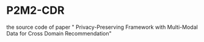 # P2M2-CDR
the source code of paper " Privacy-Preserving Framework with Multi-Modal Data for Cross Domain Recommendation"
